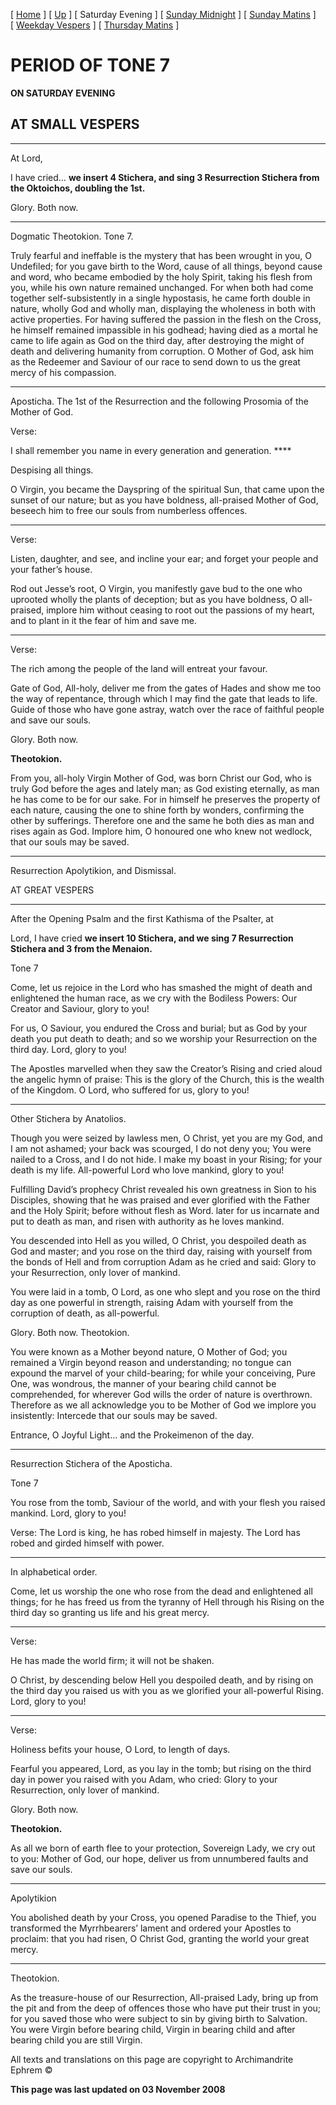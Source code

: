 \[ [Home](index.md) \] \[ [Up](tone7.md) \] \[ Saturday Evening \] \[ [Sunday Midnight](sun7nc.md) \] \[ [Sunday Matins](sun7mat.md) \] \[ [Weekday Vespers](weekday_vespers6.md) \] \[ [Thursday Matins](thursday%20matins.md) \]

PERIOD OF TONE 7
================

**ON SATURDAY EVENING**

AT SMALL VESPERS
----------------

****

At Lord,

I have cried… **we insert 4 Stichera, and sing 3 Resurrection Stichera from the Oktoichos, doubling the 1st.**

Glory. Both now.

****

Dogmatic Theotokion. Tone 7.

Truly fearful and ineffable is the mystery that has been wrought in you, O Undefiled; for you gave birth to the Word, cause of all things, beyond cause and word, who became embodied by the holy Spirit, taking his flesh from you, while his own nature remained unchanged. For when both had come together self-subsistently in a single hypostasis, he came forth double in nature, wholly God and wholly man, displaying the wholeness in both with active properties. For having suffered the passion in the flesh on the Cross, he himself remained impassible in his godhead; having died as a mortal he came to life again as God on the third day, after destroying the might of death and delivering humanity from corruption. O Mother of God, ask him as the Redeemer and Saviour of our race to send down to us the great mercy of his compassion.

****

Aposticha. The 1st of the Resurrection and the following Prosomia of the Mother of God.

Verse:

I shall remember you name in every generation and generation. ****

Despising all things.

O Virgin, you became the Dayspring of the spiritual Sun, that came upon the sunset of our nature; but as you have boldness, all-praised Mother of God, beseech him to free our souls from numberless offences.

****

Verse:

Listen, daughter, and see, and incline your ear; and forget your people and your father’s house.

Rod out Jesse’s root, O Virgin, you manifestly gave bud to the one who uprooted wholly the plants of deception; but as you have boldness, O all-praised, implore him without ceasing to root out the passions of my heart, and to plant in it the fear of him and save me.

****

Verse:

The rich among the people of the land will entreat your favour.

Gate of God, All-holy, deliver me from the gates of Hades and show me too the way of repentance, through which I may find the gate that leads to life. Guide of those who have gone astray, watch over the race of faithful people and save our souls.

Glory. Both now.

**Theotokion.**

From you, all-holy Virgin Mother of God, was born Christ our God, who is truly God before the ages and lately man; as God existing eternally, as man he has come to be for our sake. For in himself he preserves the property of each nature, causing the one to shine forth by wonders, confirming the other by sufferings. Therefore one and the same he both dies as man and rises again as God. Implore him, O honoured one who knew not wedlock, that our souls may be saved.

****

Resurrection Apolytikion, and Dismissal.

AT GREAT VESPERS

****

After the Opening Psalm and the first Kathisma of the Psalter, at

Lord, I have cried **we insert 10 Stichera, and we sing 7 Resurrection Stichera and 3 from the Menaion.**

Tone 7

Come, let us rejoice in the Lord who has smashed the might of death and enlightened the human race, as we cry with the Bodiless Powers: Our Creator and Saviour, glory to you!

For us, O Saviour, you endured the Cross and burial; but as God by your death you put death to death; and so we worship your Resurrection on the third day. Lord, glory to you!

The Apostles marvelled when they saw the Creator’s Rising and cried aloud the angelic hymn of praise: This is the glory of the Church, this is the wealth of the Kingdom. O Lord, who suffered for us, glory to you!

****

Other Stichera by Anatolios.

Though you were seized by lawless men, O Christ, yet you are my God, and I am not ashamed; your back was scourged, I do not deny you; You were nailed to a Cross, and I do not hide. I make my boast in your Rising; for your death is my life. All-powerful Lord who love mankind, glory to you!

Fulfilling David’s prophecy Christ revealed his own greatness in Sion to his Disciples, showing that he was praised and ever glorified with the Father and the Holy Spirit; before without flesh as Word. later for us incarnate and put to death as man, and risen with authority as he loves mankind.

You descended into Hell as you willed, O Christ, you despoiled death as God and master; and you rose on the third day, raising with yourself from the bonds of Hell and from corruption Adam as he cried and said: Glory to your Resurrection, only lover of mankind.

You were laid in a tomb, O Lord, as one who slept and you rose on the third day as one powerful in strength, raising Adam with yourself from the corruption of death, as all-powerful.

Glory. Both now. Theotokion.

You were known as a Mother beyond nature, O Mother of God; you remained a Virgin beyond reason and understanding; no tongue can expound the marvel of your child-bearing; for while your conceiving, Pure One, was wondrous, the manner of your bearing child cannot be comprehended, for wherever God wills the order of nature is overthrown. Therefore as we all acknowledge you to be Mother of God we implore you insistently: Intercede that our souls may be saved.

Entrance, O Joyful Light… and the Prokeimenon of the day.

****

Resurrection Stichera of the Aposticha.

Tone 7

You rose from the tomb, Saviour of the world, and with your flesh you raised mankind. Lord, glory to you!

Verse: The Lord is king, he has robed himself in majesty. The Lord has robed and girded himself with power.

****

In alphabetical order.

Come, let us worship the one who rose from the dead and enlightened all things; for he has freed us from the tyranny of Hell through his Rising on the third day so granting us life and his great mercy.

****

Verse:

He has made the world firm; it will not be shaken.

O Christ, by descending below Hell you despoiled death, and by rising on the third day you raised us with you as we glorified your all-powerful Rising. Lord, glory to you!

****

Verse:

Holiness befits your house, O Lord, to length of days.

Fearful you appeared, Lord, as you lay in the tomb; but rising on the third day in power you raised with you Adam, who cried: Glory to your Resurrection, only lover of mankind.

Glory. Both now.

**Theotokion.**

As all we born of earth flee to your protection, Sovereign Lady, we cry out to you: Mother of God, our hope, deliver us from unnumbered faults and save our souls.

****

Apolytikion

You abolished death by your Cross, you opened Paradise to the Thief, you transformed the Myrrhbearers’ lament and ordered your Apostles to proclaim: that you had risen, O Christ God, granting the world your great mercy.

****

Theotokion.

As the treasure-house of our Resurrection, All-praised Lady, bring up from the pit and from the deep of offences those who have put their trust in you; for you saved those who were subject to sin by giving birth to Salvation. You were Virgin before bearing child, Virgin in bearing child and after bearing child you are still Virgin.

All texts and translations on this page are copyright to Archimandrite Ephrem ©

**This page was last updated on 03 November 2008**
